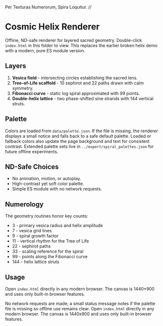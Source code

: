 Per Texturas Numerorum, Spira Loquitur.  //
# Cosmic Helix Renderer

Offline, ND-safe renderer for layered sacred geometry. Double-click `index.html` in this folder to view. This replaces the earlier broken helix demo with a modern, pure ES module version.

## Layers
1. **Vesica field** - intersecting circles establishing the sacred lens.
2. **Tree-of-Life scaffold** - 10 sephirot and 22 paths drawn with calm symmetry.
3. **Fibonacci curve** - static log spiral approximated with 99 points.
4. **Double-helix lattice** - two phase-shifted sine strands with 144 vertical struts.

## Palette
Colors are loaded from `data/palette.json`. If the file is missing, the renderer displays a small notice and falls back to a safe default palette. Loaded or fallback colors also update the page background and text for consistent contrast. Extended palette sets live in `../export/spiral_palettes.json` for future offline experiments.

## ND-Safe Choices
- No animation, motion, or autoplay.
- High-contrast yet soft color palette.
- Simple ES module with no network requests.

## Numerology
The geometry routines honor key counts:
- 3 - primary vesica radius and helix amplitude
- 7 - vesica grid lines
- 9 - spiral growth factor
- 11 - vertical rhythm for the Tree of Life
- 22 - sephirot paths
- 33 - scaling reference for the spiral
- 99 - points along the Fibonacci curve
- 144 - helix lattice struts

## Usage
Open `index.html` directly in any modern browser. The canvas is 1440×900 and uses only built-in browser features.

No network requests are made; a small status message notes if the palette file is missing so offline use remains clear.
Open `index.html` directly in any modern browser. The canvas is 1440x900 and uses only built-in browser features.
